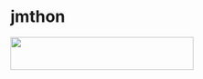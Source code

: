 # jmthon

<p align="left"><a href="https://heroku.com/deploy?template=https://github.com/aliadgji/mus1"> <img src="https://img.shields.io/badge/Deploy%20To%20Heroku-purple?style=for-the-badge&logo=heroku" width="320" height="58.45"/></a></p>
